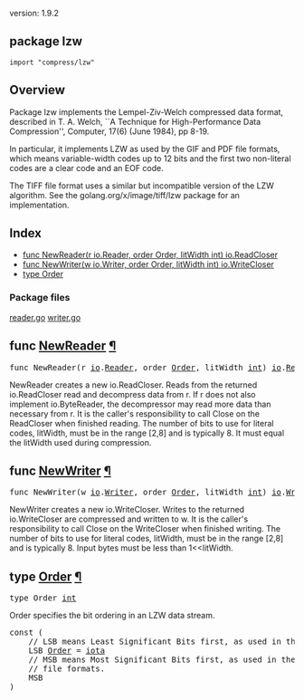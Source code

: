 version: 1.9.2
## package lzw

  `import "compress/lzw"`

## Overview

Package lzw implements the Lempel-Ziv-Welch compressed data format, described in
T. A. Welch, ``A Technique for High-Performance Data Compression'', Computer,
17(6) (June 1984), pp 8-19.

In particular, it implements LZW as used by the GIF and PDF file formats, which
means variable-width codes up to 12 bits and the first two non-literal codes are
a clear code and an EOF code.

The TIFF file format uses a similar but incompatible version of the LZW
algorithm. See the golang.org/x/image/tiff/lzw package for an implementation.

## Index

- [func NewReader(r io.Reader, order Order, litWidth int) io.ReadCloser](#NewReader)
- [func NewWriter(w io.Writer, order Order, litWidth int) io.WriteCloser](#NewWriter)
- [type Order](#Order)

### Package files
 [reader.go](//github.com/golang/go/blob/2ea7d3461bb41d0ae12b56ee52d43314bcdb97f9/src/compress/lzw/reader.go) [writer.go](//github.com/golang/go/blob/2ea7d3461bb41d0ae12b56ee52d43314bcdb97f9/src/compress/lzw/writer.go)

<h2 id="NewReader">func <a href="//github.com/golang/go/blob/2ea7d3461bb41d0ae12b56ee52d43314bcdb97f9/src/compress/lzw/reader.go#L229">NewReader</a>
    <a href="#NewReader">¶</a></h2>
<pre>func NewReader(r <a href="/io/">io</a>.<a href="/io/#Reader">Reader</a>, order <a href="#Order">Order</a>, litWidth <a href="/builtin/#int">int</a>) <a href="/io/">io</a>.<a href="/io/#ReadCloser">ReadCloser</a></pre>

NewReader creates a new io.ReadCloser. Reads from the returned io.ReadCloser
read and decompress data from r. If r does not also implement io.ByteReader, the
decompressor may read more data than necessary from r. It is the caller's
responsibility to call Close on the ReadCloser when finished reading. The number
of bits to use for literal codes, litWidth, must be in the range [2,8] and is
typically 8. It must equal the litWidth used during compression.

<h2 id="NewWriter">func <a href="//github.com/golang/go/blob/2ea7d3461bb41d0ae12b56ee52d43314bcdb97f9/src/compress/lzw/writer.go#L231">NewWriter</a>
    <a href="#NewWriter">¶</a></h2>
<pre>func NewWriter(w <a href="/io/">io</a>.<a href="/io/#Writer">Writer</a>, order <a href="#Order">Order</a>, litWidth <a href="/builtin/#int">int</a>) <a href="/io/">io</a>.<a href="/io/#WriteCloser">WriteCloser</a></pre>

NewWriter creates a new io.WriteCloser. Writes to the returned io.WriteCloser
are compressed and written to w. It is the caller's responsibility to call Close
on the WriteCloser when finished writing. The number of bits to use for literal
codes, litWidth, must be in the range [2,8] and is typically 8. Input bytes must
be less than 1<<litWidth.

<h2 id="Order">type <a href="//github.com/golang/go/blob/2ea7d3461bb41d0ae12b56ee52d43314bcdb97f9/src/compress/lzw/reader.go#L19">Order</a>
    <a href="#Order">¶</a></h2>
<pre>type Order <a href="/builtin/#int">int</a></pre>

Order specifies the bit ordering in an LZW data stream.

<pre>const (
    <span class="comment">// LSB means Least Significant Bits first, as used in the GIF file format.</span>
    <span id="LSB">LSB</span> <a href="#Order">Order</a> = <a href="/builtin/#iota">iota</a>
    <span class="comment">// MSB means Most Significant Bits first, as used in the TIFF and PDF</span>
    <span class="comment">// file formats.</span>
    <span id="MSB">MSB</span>
)</pre>



